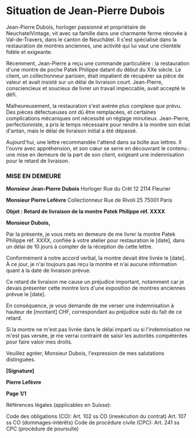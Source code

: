 # Situation de Jean-Pierre Dubois

Jean-Pierre Dubois, horloger passionné et propriétaire de NeuchatelVintage, vit avec sa famille dans une charmante ferme rénovée à Val-de-Travers, dans le canton de Neuchâtel. Il s'est spécialisé dans la restauration de montres anciennes, une activité qui lui vaut une clientèle fidèle et exigeante.

Récemment, Jean-Pierre a reçu une commande particulière : la restauration d'une montre de poche Patek Philippe datant du début du XXe siècle. Le client, un collectionneur parisien, était impatient de récupérer sa pièce de valeur et avait insisté sur un délai de livraison court. Jean-Pierre, consciencieux et soucieux de livrer un travail impeccable, avait accepté le défi.

Malheureusement, la restauration s'est avérée plus complexe que prévu. Des pièces défectueuses ont dû être remplacées, et certaines complications mécaniques ont nécessité un réglage minutieux. Jean-Pierre, perfectionniste, a pris le temps nécessaire pour rendre à la montre son éclat d'antan, mais le délai de livraison initial a été dépassé.

Aujourd'hui, une lettre recommandée l'attend dans sa boîte aux lettres. Il l'ouvre avec appréhension, et son cœur se serre en découvrant le contenu : une mise en demeure de la part de son client, exigeant une indemnisation pour le retard de livraison.



### MISE EN DEMEURE

**Monsieur Jean-Pierre Dubois**
Horloger
Rue du Crêt 12
2114 Fleurier

**Monsieur Pierre Lefèvre**
Collectionneur
Rue de Rivoli 25
75001 Paris

**Objet : Retard de livraison de la montre Patek Philippe réf. XXXX**

**Monsieur Dubois,**

Par la présente, je vous mets en demeure de me livrer la montre Patek Philippe réf. XXXX, confiée à votre atelier pour restauration le [date], dans un délai de 10 jours à compter de la réception de cette lettre.

Conformément à notre accord verbal, la montre devait être livrée le [date]. À ce jour, je n'ai toujours pas reçu la montre et n'ai aucune information quant à la date de livraison prévue.

Ce retard de livraison me cause un préjudice important, notamment car je devais présenter cette montre lors d'une exposition de montres anciennes prévue le [date].

En conséquence, je vous demande de me verser une indemnisation à hauteur de [montant] CHF, correspondant au préjudice subi du fait de ce retard.

Si la montre ne m'est pas livrée dans le délai imparti ou si l'indemnisation ne m'est pas versée, je me verrai contraint de saisir les autorités compétentes pour faire valoir mes droits.

Veuillez agréer, Monsieur Dubois, l'expression de mes salutations distinguées.

**[Signature]**

**Pierre Lefèvre**

**Page 1/1**

Références légales (applicables en Suisse):

Code des obligations (CO):
Art. 102 ss CO (inexécution du contrat)
Art. 107 ss CO (dommages-intérêts)
Code de procédure civile (CPC):
Art. 241 ss CPC (procédure de poursuite)